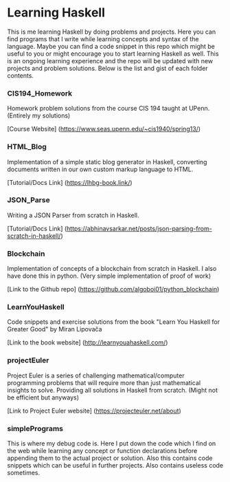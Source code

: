 # Learning Haskell

This is me learning Haskell by doing problems and projects. 
Here you can find programs that I write while learning concepts and syntax of the language.
Maybe you can find a code snippet in this repo which might be useful to you or might encourage you to start learning Haskell as well.
This is an ongoing learning experience and the repo will be updated with new projects and problem solutions.
Below is the list and gist of each folder contents.

### CIS194_Homework

Homework problem solutions from the course CIS 194 taught at UPenn. (Entirely my solutions)

[Course Website] (https://www.seas.upenn.edu/~cis1940/spring13/)

### HTML_Blog

Implementation of a simple static blog generator in Haskell, converting documents written in our own custom markup language to HTML.

[Tutorial/Docs Link] (https://lhbg-book.link/)

### JSON_Parse

Writing a JSON Parser from scratch in Haskell.

[Tutorial/Docs Link] (https://abhinavsarkar.net/posts/json-parsing-from-scratch-in-haskell/)

### Blockchain

Implementation of concepts of a blockchain from scratch in Haskell.
I also have done this in python. (Very simple implementation of proof of work) 

[Link to the Github repo] (https://github.com/algoboi01/python_blockchain)

### LearnYouHaskell

Code snippets and exercise solutions from the book "Learn You Haskell for Greater Good" by  Miran Lipovača 

[Link to the book website] (http://learnyouahaskell.com/)

### projectEuler

Project Euler is a series of challenging mathematical/computer programming problems that will require more than just mathematical insights to solve. 
Providing all solutions in Haskell from scratch. (Might not be efficient but anyways)

[Link to Project Euler website] (https://projecteuler.net/about)

### simplePrograms

This is where my debug code is. Here I put down the code which I find on the web while learning any concept or function declarations before appending them to the actual project or solution.
Also this contains code snippets which can be useful in further projects.
Also contains useless code sometimes.

